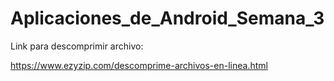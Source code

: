 # Aplicaciones_de_Android_Semana_3

Link para descomprimir archivo:

https://www.ezyzip.com/descomprime-archivos-en-linea.html
